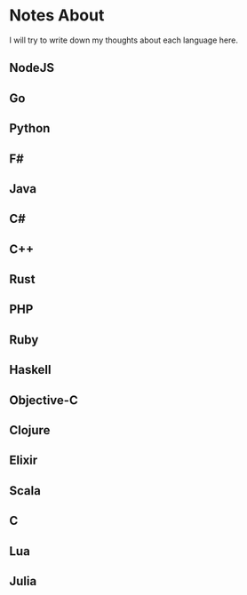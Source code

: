 # Notes About

I will try to write down my thoughts about each language here.

## NodeJS

## Go

## Python

## F#

## Java

## C#

## C++

## Rust

## PHP

## Ruby

## Haskell

## Objective-C

## Clojure

## Elixir

## Scala

## C

## Lua

## Julia
